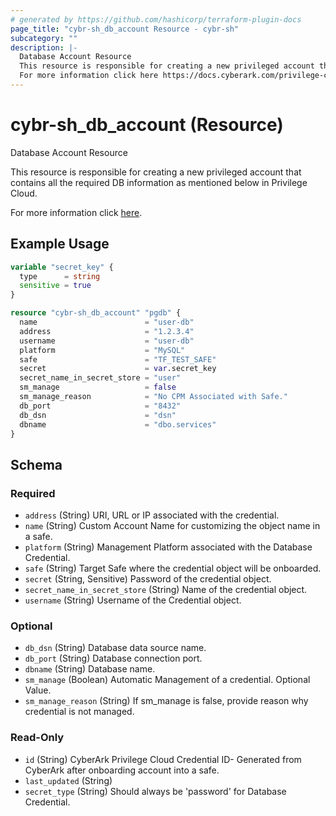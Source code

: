 ```yaml
---
# generated by https://github.com/hashicorp/terraform-plugin-docs
page_title: "cybr-sh_db_account Resource - cybr-sh"
subcategory: ""
description: |-
  Database Account Resource
  This resource is responsible for creating a new privileged account that contains all the required DB information as mentioned below in Privilege Cloud.
  For more information click here https://docs.cyberark.com/privilege-cloud-shared-services/latest/en/Content/WebServices/Add%20Account%20v10.htm.
---
```


# cybr-sh_db_account (Resource)

Database Account Resource

This resource is responsible for creating a new privileged account that contains all the required DB information as mentioned below in Privilege Cloud.

For more information click [here](https://docs.cyberark.com/privilege-cloud-shared-services/latest/en/Content/WebServices/Add%20Account%20v10.htm).

## Example Usage

```terraform
variable "secret_key" {
  type      = string
  sensitive = true
}

resource "cybr-sh_db_account" "pgdb" {
  name                        = "user-db"
  address                     = "1.2.3.4"
  username                    = "user-db"
  platform                    = "MySQL"
  safe                        = "TF_TEST_SAFE"
  secret                      = var.secret_key
  secret_name_in_secret_store = "user"
  sm_manage                   = false
  sm_manage_reason            = "No CPM Associated with Safe."
  db_port                     = "8432"
  db_dsn                      = "dsn"
  dbname                      = "dbo.services"
}
```

<!-- schema generated by tfplugindocs -->
## Schema

### Required

- `address` (String) URI, URL or IP associated with the credential.
- `name` (String) Custom Account Name for customizing the object name in a safe.
- `platform` (String) Management Platform associated with the Database Credential.
- `safe` (String) Target Safe where the credential object will be onboarded.
- `secret` (String, Sensitive) Password of the credential object.
- `secret_name_in_secret_store` (String) Name of the credential object.
- `username` (String) Username of the Credential object.

### Optional

- `db_dsn` (String) Database data source name.
- `db_port` (String) Database connection port.
- `dbname` (String) Database name.
- `sm_manage` (Boolean) Automatic Management of a credential. Optional Value.
- `sm_manage_reason` (String) If sm_manage is false, provide reason why credential is not managed.

### Read-Only

- `id` (String) CyberArk Privilege Cloud Credential ID- Generated from CyberArk after onboarding account into a safe.
- `last_updated` (String)
- `secret_type` (String) Should always be 'password' for Database Credential.
